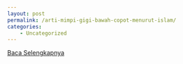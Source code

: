 ```yaml
---
layout: post
permalink: /arti-mimpi-gigi-bawah-copot-menurut-islam/
categories:
    - Uncategorized
---
```


[Baca Selengkapnya](/03)